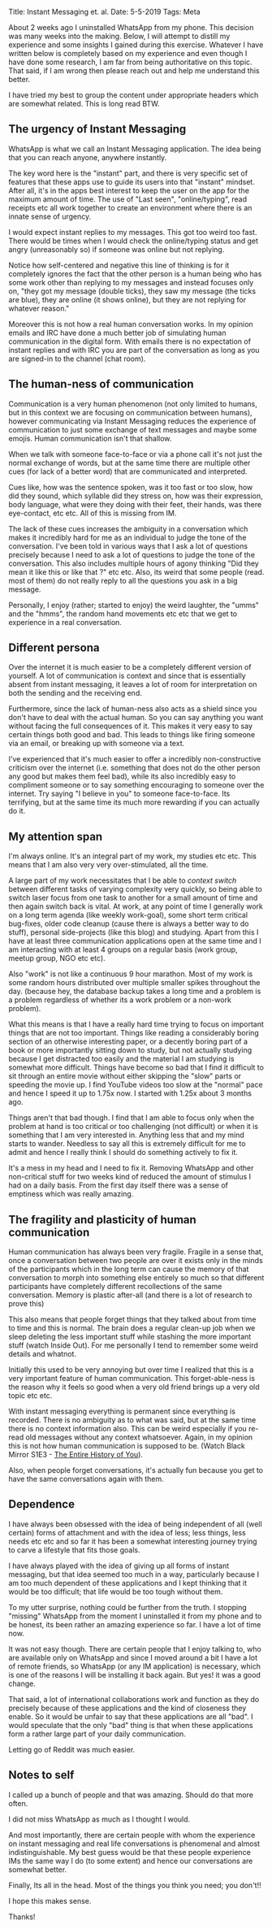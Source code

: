 Title: Instant Messaging et. al.
Date: 5-5-2019
Tags: Meta

About 2 weeks ago I uninstalled WhatsApp from my phone. This decision
was many weeks into the making. Below, I will attempt to distill my
experience and some insights I gained during this exercise. Whatever
I have written below is completely based on my experience and even
though I have done some research, I am far from being authoritative on
this topic. That said, if I am wrong then please reach out and help me
understand this better.

I have tried my best to group the content under appropriate headers
which are somewhat related. This is long read BTW. 

## The urgency of Instant Messaging ##

WhatsApp is what we call an Instant Messaging application. The idea
being that you can reach anyone, anywhere instantly. 

The key word here is the "instant" part, and there is very specific
set of features that these apps use to guide its users into that
"instant" mindset. After all, it's in the apps best interest to keep
the user on the app for the maximum amount of time. The use of "Last
seen", "online/typing", read receipts etc all work together to create
an environment where there is an innate sense of urgency.

I would expect instant replies to my messages. This got too weird too
fast.  There would be times when I would check the online/typing
status and get angry (unreasonably so) if someone was online but not
replying.

Notice how self-centered and negative this line of thinking is for it
completely ignores the fact that the other person is a human being who
has some work other than replying to my messages and instead focuses
only on, "they got my message (double ticks), they saw my
message (the ticks are blue), they are online (it shows online), but
they are not replying for whatever reason."

Moreover this is not how a real human conversation works. In my
opinion emails and IRC have done a much better job of simulating human
communication in the digital form. With emails there is no
expectation of instant replies and with IRC you are part of the
conversation as long as you are signed-in to the channel (chat room).

## The human-ness of communication ##

Communication is a very human phenomenon (not only limited to humans,
but in this context we are focusing on communication between humans),
however communicating via Instant Messaging reduces the experience of
communication to just some exchange of text messages and maybe some
emojis. Human communication isn't that shallow.

When we talk with someone face-to-face or via a phone call it's not
just the normal exchange of words, but at the same time there are
multiple other cues (for lack of a better word) that are communicated
and interpreted.

Cues like, how was the sentence spoken, was it too fast or too slow,
how did they sound, which syllable did they stress on, how was
their expression, body language, what were they doing with their feet,
their hands, was there eye-contact, etc etc. All of this is missing
from IM.

The lack of these cues increases the ambiguity in a conversation which
makes it incredibly hard for me as an individual to judge the tone of
the conversation. I've been told in various ways that I ask a lot of
questions precisely because I need to ask a lot of questions to judge
the tone of the conversation. This also includes multiple hours of
agony thinking "Did they mean it like this or like that ?" etc
etc. Also, its weird that some people (read. most of them) do not
really reply to all the questions you ask in a big message.

Personally, I enjoy (rather; started to enjoy) the weird laughter, the
"umms" and the "hmms", the random hand movements etc etc that we get
to experience in a real conversation.

## Different persona ##

Over the internet it is much easier to be a completely different
version of yourself. A lot of communication is context and since that
is essentially absent from instant messaging, it leaves a lot of room
for interpretation on both the sending and the receiving end.

Furthermore, since the lack of human-ness also acts as a shield since
you don't have to deal with the actual human. So you can say anything
you want without facing the full consequences of it. This makes it
very easy to say certain things both good and bad. This leads to
things like firing someone via an email, or breaking up with someone
via a text.

I've experienced that it's much easier to offer a incredibly
non-constructive criticism over the internet (i.e. something that does
not do the other person any good but makes them feel bad), while its
also incredibly easy to compliment someone or to say something
encouraging to someone over the internet. Try saying "I believe in
you" to someone face-to-face. Its terrifying, but at the same time its
much more rewarding if you can actually do it.


## My attention span ##

I'm always online. It's an integral part of my work, my studies etc
etc. This means that I am also very very over-stimulated, all the
time.

A large part of my work necessitates that I be able to *context
switch* between different tasks of varying complexity very quickly, so
being able to switch laser focus from one task to another for a small
amount of time and then again switch back is vital. At work, at any
point of time I generally work on a long term agenda (like weekly
work-goal), some short term critical bug-fixes, older code cleanup
(cause there is always a better way to do stuff), personal
side-projects (like this blog) and studying. Apart from this I have at
least three communication applications open at the same time and I am
interacting with at least 4 groups on a regular basis (work group,
meetup group, NGO etc etc).

Also "work" is not like a continuous 9 hour marathon. Most of my work
is some random hours distributed over multiple smaller spikes
throughout the day. (because hey, the database backup takes a long time
and a problem is a problem regardless of whether its a work problem
or a non-work problem).

What this means is that I have a really hard time trying to focus on
important things that are not too important. Things like reading a
considerably boring section of an otherwise interesting paper, or a
decently boring part of a book or more importantly sitting down to
study, but not actually studying because I get distracted too easily
and the material I am studying is somewhat more difficult. Things have
become so bad that I find it difficult to sit through an entire movie
without either skipping the "slow" parts or speeding the movie up. I
find YouTube videos too slow at the "normal" pace and hence I speed it
up to 1.75x now. I started with 1.25x about 3 months ago.


Things aren't that bad though. I find that I am able to focus only
when the problem at hand is too critical or too challenging (not
difficult) or when it is something that I am very interested
in. Anything less that and my mind starts to wander. Needless to say
all this is extremely difficult for me to admit and hence I really think
I should do something actively to fix it.

It's a mess in my head and I need to fix it. Removing WhatsApp and
other non-critical stuff for two weeks kind of reduced the amount of
stimulus I had on a daily basis. From the first day itself there was a
sense of emptiness which was really amazing.

## The fragility and plasticity of human communication ##

Human communication has always been very fragile. Fragile in a sense
that, once a conversation between two people are over it exists only
in the minds of the participants which in the long term can cause the
memory of that conversation to morph into something else entirely so
much so that different participants have completely different
recollections of the same conversation. Memory is plastic after-all
(and there is a lot of research to prove this)

This also means that people forget things that they talked about from
time to time and this is normal. The brain does a regular clean-up job
when we sleep deleting the less important stuff while stashing the
more important stuff (watch Inside Out). For me personally I tend to
remember some weird details and whatnot.

Initially this used to be very annoying but over time I realized that
this is a very important feature of human communication. This
forget-able-ness is the reason why it feels so good when a very old
friend brings up a very old topic etc etc.

With instant messaging everything is permanent since everything is
recorded. There is no ambiguity as to what was said, but at the same
time there is no context information also. This can be weird
especially if you re-read old messages without any context
whatsoever. Again, in my opinion this is not how human communication is
supposed to be. (Watch Black Mirror S1E3 - 
[The Entire History of You](https://en.wikipedia.org/wiki/The_Entire_History_of_You)).

Also, when people forget conversations, it's actually fun because you
get to have the same conversations again with them. 

## Dependence ##

I have always been obsessed with the idea of being independent of all
(well certain) forms of attachment and with the idea of less; less
things, less needs etc etc and so far it has been a somewhat
interesting journey trying to carve a lifestyle that fits those
goals.

I have always played with the idea of giving up all forms of instant
messaging, but that idea seemed too much in a way, particularly
because I am too much dependent of these applications and I kept
thinking that it would be too difficult; that life would be too tough
without them.

To my utter surprise, nothing could be further from the truth. I
stopping "missing" WhatsApp from the moment I uninstalled it from my
phone and to be honest, its been rather an amazing experience so
far. I have a lot of time now.

It was not easy though. There are certain people that I enjoy talking
to, who are available only on WhatsApp and since I moved around a bit I
have a lot of remote friends, so WhatsApp (or any IM application) is
necessary, which is one of the reasons I will be installing it back
again. But yes! it was a good change.

That said, a lot of international collaborations work and function as
they do precisely because of these applications and the kind of closeness
they enable. So it would be unfair to say that these applications are
all "bad". I would speculate that the only "bad" thing is that when
these applications form a rather large part of your daily
communication.

Letting go of Reddit was much easier.

## Notes to self ##

I called up a bunch of people and that was amazing. Should do that more often.

I did not miss WhatsApp as much as I thought I would.

And most importantly, there are certain people with whom the
experience on instant messaging and real life conversations is
phenomenal and almost indistinguishable. My best guess would be that
these people experience IMs the same way I do (to some extent) and
hence our conversations are somewhat better.

Finally, Its all in the head. Most of the things you think you need;
you don't!!

I hope this makes sense.

Thanks!
